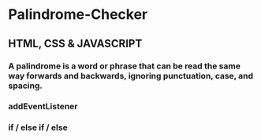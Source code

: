 # Palindrome-Checker
## HTML, CSS & JAVASCRIPT
### A palindrome is a word or phrase that can be read the same way forwards and backwards, ignoring punctuation, case, and spacing.
### addEventListener 
### if / else if / else
